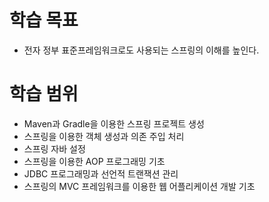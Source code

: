 # 학습 목표
+ 전자 정부 표준프레임워크로도 사용되는 스프링의 이해를 높인다.

# 학습 범위
+ Maven과 Gradle을 이용한 스프링 프로젝트 생성
+ 스프링을 이용한 객체 생성과 의존 주입 처리
+ 스프링 자바 설정
+ 스프링을 이용한 AOP 프로그래밍 기초
+ JDBC 프로그래밍과 선언적 트랜잭션 관리
+ 스프링의 MVC 프레임워크를 이용한 웹 어플리케이션 개발 기초

